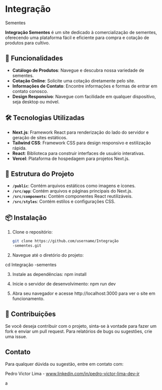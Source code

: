 # Integração
 Sementes

**Integração
 Sementes** é um site dedicado à comercialização de sementes, oferecendo uma plataforma fácil e eficiente para compra e cotação de produtos para cultivo. 

## 🚀 Funcionalidades

- **Catálogo de Produtos**: Navegue e descubra nossa variedade de sementes.
- **Cotação Online**: Solicite uma cotação diretamente pelo site.
- **Informações de Contato**: Encontre informações e formas de entrar em contato conosco.
- **Design Responsivo**: Navegue com facilidade em qualquer dispositivo, seja desktop ou móvel.

## 🛠 Tecnologias Utilizadas

- **Next.js**: Framework React para renderização do lado do servidor e geração de sites estáticos.
- **Tailwind CSS**: Framework CSS para design responsivo e estilização rápida.
- **React**: Biblioteca para construir interfaces de usuário interativas.
- **Vercel**: Plataforma de hospedagem para projetos Next.js.

## 📁 Estrutura do Projeto

- **`/public`**: Contém arquivos estáticos como imagens e ícones.
- **`/src/app`**: Contém arquivos e páginas principais do Next.js.
- **`/src/components`**: Contém componentes React reutilizáveis.
- **`/src/styles`**: Contém estilos e configurações CSS.

## 📦 Instalação

1. Clone o repositório:

   ```bash
   git clone https://github.com/username/Integração
   -sementes.git

2. Navegue até o diretório do projeto:

  cd Integração
  -sementes

3. Instale as dependências:
  npm install

4. Inicie o servidor de desenvolvimento:
  npm run dev

5. Abra seu navegador e acesse http://localhost:3000 para ver o site em funcionamento.


## 📝 Contribuições
Se você deseja contribuir com o projeto, sinta-se à vontade para fazer um fork e enviar um pull request. Para relatórios de bugs ou sugestões, crie uma issue.

## Contato
Para qualquer dúvida ou sugestão, entre em contato com:

Pedro Victor Lima - www.linkedin.com/in/pedro-victor-lima-dev-jr

a
